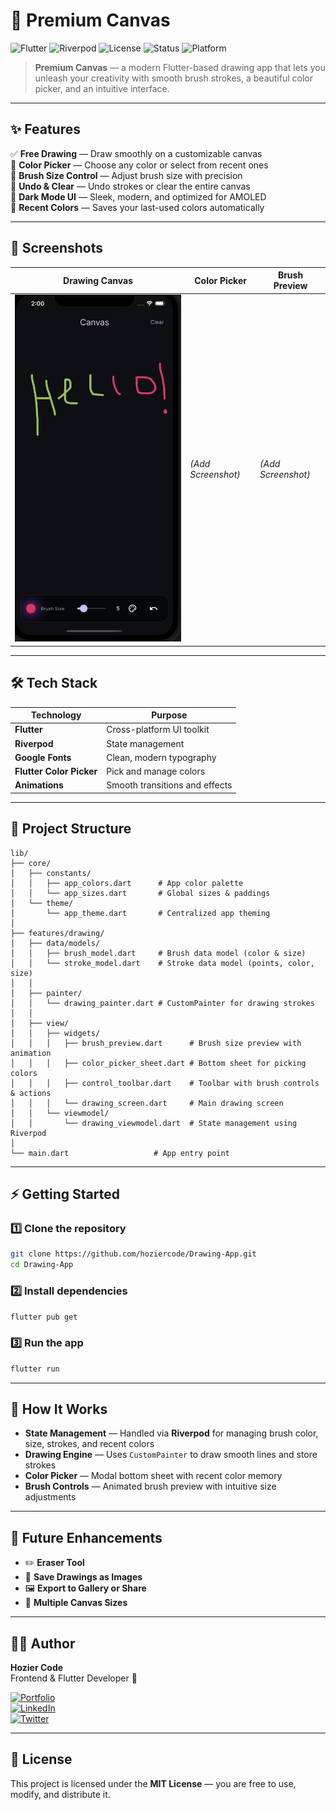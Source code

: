 # 🎨 Premium Canvas

![Flutter](https://img.shields.io/badge/Flutter-3.22+-02569B?logo=flutter&logoColor=white&style=for-the-badge)
![Riverpod](https://img.shields.io/badge/State%20Management-Riverpod-4DB6AC?logo=flutter&logoColor=white&style=for-the-badge)
![License](https://img.shields.io/badge/License-MIT-yellow?style=for-the-badge)
![Status](https://img.shields.io/badge/Status-Active-success?style=for-the-badge)
![Platform](https://img.shields.io/badge/Platform-Android%20%7C%20iOS-5A4FCF?style=for-the-badge)

> **Premium Canvas** — a modern Flutter-based drawing app that lets you unleash your creativity with smooth brush strokes, a beautiful color picker, and an intuitive interface.

---

## ✨ Features

✅ **Free Drawing** — Draw smoothly on a customizable canvas  
🎨 **Color Picker** — Choose any color or select from recent ones  
📏 **Brush Size Control** — Adjust brush size with precision  
🔄 **Undo & Clear** — Undo strokes or clear the entire canvas  
🌙 **Dark Mode UI** — Sleek, modern, and optimized for AMOLED  
💾 **Recent Colors** — Saves your last-used colors automatically

---

## 📸 Screenshots

| Drawing Canvas | Color Picker | Brush Preview |
|--------------|--------------|---------------|
| ![App Screenshot](./assets/canvas.png) | *(Add Screenshot)* | *(Add Screenshot)* |

---

## 🛠️ Tech Stack

| Technology         | Purpose                                |
|--------------------|---------------------------------------|
| **Flutter**        | Cross-platform UI toolkit             |
| **Riverpod**       | State management                      |
| **Google Fonts**   | Clean, modern typography              |
| **Flutter Color Picker** | Pick and manage colors             |
| **Animations**     | Smooth transitions and effects        |

---

## 📂 Project Structure

```
lib/
├── core/
│   ├── constants/
│   │   ├── app_colors.dart      # App color palette
│   │   └── app_sizes.dart       # Global sizes & paddings
│   └── theme/
│       └── app_theme.dart       # Centralized app theming
│
├── features/drawing/
│   ├── data/models/
│   │   ├── brush_model.dart     # Brush data model (color & size)
│   │   └── stroke_model.dart    # Stroke data model (points, color, size)
│   │
│   ├── painter/
│   │   └── drawing_painter.dart # CustomPainter for drawing strokes
│   │
│   ├── view/
│   │   ├── widgets/
│   │   │   ├── brush_preview.dart      # Brush size preview with animation
│   │   │   ├── color_picker_sheet.dart # Bottom sheet for picking colors
│   │   │   ├── control_toolbar.dart    # Toolbar with brush controls & actions
│   │   │   └── drawing_screen.dart     # Main drawing screen
│   │   └── viewmodel/
│   │       └── drawing_viewmodel.dart  # State management using Riverpod
│
└── main.dart                   # App entry point
```

---

## ⚡ Getting Started

### 1️⃣ Clone the repository

```bash
git clone https://github.com/hoziercode/Drawing-App.git
cd Drawing-App
```

### 2️⃣ Install dependencies

```bash
flutter pub get
```

### 3️⃣ Run the app

```bash
flutter run
```

---

## 🧠 How It Works

- **State Management** — Handled via **Riverpod** for managing brush color, size, strokes, and recent colors  
- **Drawing Engine** — Uses `CustomPainter` to draw smooth lines and store strokes  
- **Color Picker** — Modal bottom sheet with recent color memory  
- **Brush Controls** — Animated brush preview with intuitive size adjustments

---

## 🚀 Future Enhancements

- ✏️ **Eraser Tool**
- 💾 **Save Drawings as Images**
- 🖼️ **Export to Gallery or Share**
- 📐 **Multiple Canvas Sizes**

---

## 👨‍💻 Author

**Hozier Code**  
Frontend & Flutter Developer 🚀

[![Portfolio](https://img.shields.io/badge/Portfolio-Visit-5A4FCF?style=for-the-badge&logo=firefox)](https://damilolahoseasalako.netlify.app/project)  
[![LinkedIn](https://img.shields.io/badge/LinkedIn-Connect-blue?style=for-the-badge&logo=linkedin)](https://www.linkedin.com/in/damilola-salako-9125132a9?utm_source=share&utm_campaign=share_via&utm_content=profile&utm_medium=android_app)  
[![Twitter](https://img.shields.io/badge/Twitter-Follow-1DA1F2?style=for-the-badge&logo=twitter)](https://x.com/hoziercode?t=azmsTQToJxGvQyVIziHNzQ&s=08)

---

## 📜 License

This project is licensed under the **MIT License** — you are free to use, modify, and distribute it.

